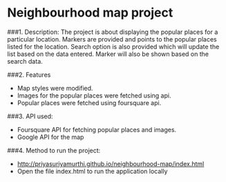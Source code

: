 # Neighbourhood map project

###1. Description:
      The project is about displaying the popular places for a particular location. Markers are provided and points to 
      the popular places listed for the location. Search option is also provided which will update the list based on the 
      data entered. Marker will also be shown based on the search data.
      
###2. Features
 * Map styles were modified. 
 * Images for the popular places were fetched using api.
 * Popular places were fetched using foursquare api.

###3. API used:
 * Foursquare API for fetching popular places and images.
 * Google API for the map

###4. Method to run the project:
 * http://priyasuriyamurthi.github.io/neighbourhood-map/index.html
 * Open the file index.html to run the application locally      

